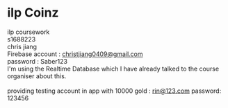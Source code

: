 # ilp Coinz
ilp coursework <br>
s1688223 <br>
chris jiang <br>
Firebase account : christjiang0409@gmail.com <br>
password : Saber123  <br>
I'm using the Realtime Database which I have already talked to the course organiser about this.<br>
<br>
providing testing account in app with 10000 gold : rin@123.com   password: 123456
